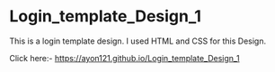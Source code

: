 # Login_template_Design_1
This is a login template design. I used HTML and CSS for this Design.

Click here:-  https://ayon121.github.io/Login_template_Design_1
